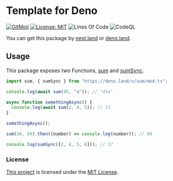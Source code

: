 # Template for Deno

[![GitMoji](https://img.shields.io/badge/Gitmoji-%F0%9F%8E%A8%20-FFDD67.svg)](https://gitmoji.dev)
[![License: MIT](https://img.shields.io/badge/License-MIT-blue.svg)](https://opensource.org/licenses/MIT)
![Lines Of Code](https://img.shields.io/tokei/lines/github.com/UltiRequiem/deno-template?color=blue&label=Total%20Lines)
![CodeQL](https://github.com/UltiRequiem/deno-template/workflows/CodeQL/badge.svg)

You can get this package by [nest.land](https://nest.land/package/template) or
[deno.land](https://deno.land/x/template).

## Usage

This package exposes two Functions,
[sum](https://github.com/UltiRequiem/deno-sum/blob/main/mod.ts#L9) and
[sumSync](https://github.com/UltiRequiem/deno-sum/blob/main/mod.ts#L18).

```typescript
import sum, { sumSync } from "https://deno.land/x/sum/mod.ts";

console.log(await sum(45, "a")); // "45a"

async function somethingAsync() {
  console.log(await sum(2, 4, 5)); // 11
}

somethingAsync();

sum(34, 56).then((number) => console.log(number)); // 90

console.log(sumSync([2, 4, 5, 6])); // 17
```

### License

[This project](https://deno.land/x/template) is licensed under the
[MIT License](./LICENSE.md).
